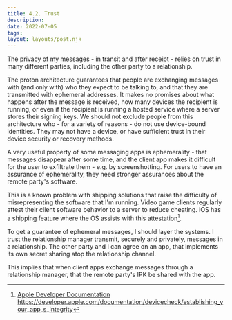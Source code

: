 ```yaml
---
title: 4.2. Trust
description: 
date: 2022-07-05
tags:
layout: layouts/post.njk
---
```

The privacy of my messages - in transit and after receipt - relies on trust in many different parties, including the other party to a relationship.

The proton architecture guarantees that people are exchanging messages with (and only with) who they expect to be talking to, and that they are transmitted with ephemeral addresses. It makes no promises about what happens after the message is received, how many devices the recipient is running, or even if the recipient is running a hosted service where a server stores their signing keys. We should not exclude people from this architecture who - for a variety of reasons - do not use device-bound identities. They may not have a device, or have sufficient trust in their device security or recovery methods.

A very useful property of some messaging apps is ephemerality - that messages disappear after some time, and the client app makes it difficult for the user to exfiltrate them - e.g. by screenshotting. For users to have an assurance of ephemerality, they need stronger assurances about the remote party's software.

This is a known problem with shipping solutions that raise the difficulty of misrepresenting the software that I'm running. Video game clients regularly attest their client software behavior to a server to reduce cheating. iOS has a shipping feature where the OS assists with this attestation[^1].

To get a guarantee of ephemeral messages, I should layer the systems. I trust the relationship manager transmit, securely and privately, messages in a relationship. The other party and I can agree on an app, that implements its own secret sharing atop the relationship channel.

This implies that when client apps exchange messages through a relationship manager, that the remote party's IPK be shared with the app.

[^1]: [Apple Developer Documentation](https://developer.apple.com/documentation/devicecheck/establishing_your_app_s_integrity) https://developer.apple.com/documentation/devicecheck/establishing_your_app_s_integrity
